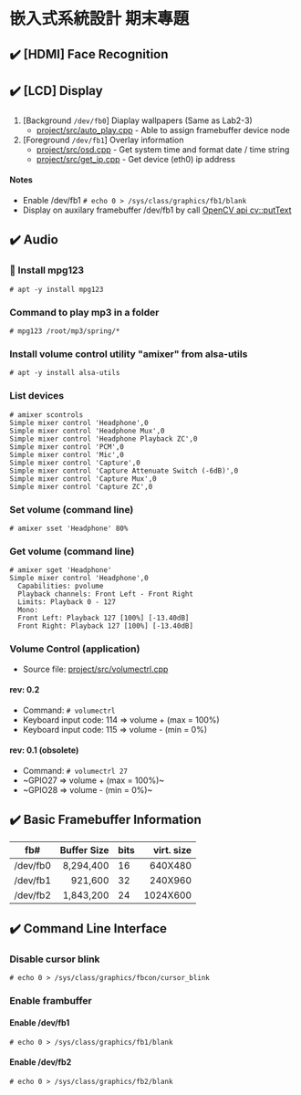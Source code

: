 # 嵌入式系統設計 期末專題


## :heavy_check_mark: [HDMI] Face Recognition



## :heavy_check_mark: [LCD] Display

### 
1. [Background `/dev/fb0`] Diaplay wallpapers (Same as Lab2-3)
   - [project/src/auto_play.cpp](https://github.com/TommyLin/EmbeddedSystem2020/blob/main/project/src/auto_play.cpp) - Able to assign framebuffer device node
1. [Foreground `/dev/fb1`] Overlay information
   - [project/src/osd.cpp](https://github.com/TommyLin/EmbeddedSystem2020/blob/main/project/src/osd.cpp) - Get system time and format date / time string
   - [project/src/get_ip.cpp](https://github.com/TommyLin/EmbeddedSystem2020/blob/main/project/src/get_ip.cpp) - Get device (eth0) ip address

#### Notes
   - Enable /dev/fb1 `# echo 0 > /sys/class/graphics/fb1/blank`
   - Display on auxilary framebuffer /dev/fb1 by call [OpenCV api cv::putText](https://github.com/TommyLin/EmbeddedSystem2020/blob/main/project/src/osd.cpp)
   

## :heavy_check_mark: Audio

### :cake: Install mpg123
`# apt -y install mpg123`

### Command to play mp3 in a folder
`# mpg123 /root/mp3/spring/*`

### Install volume control utility "amixer" from alsa-utils
`# apt -y install alsa-utils`

### List devices
```
# amixer scontrols
Simple mixer control 'Headphone',0
Simple mixer control 'Headphone Mux',0
Simple mixer control 'Headphone Playback ZC',0
Simple mixer control 'PCM',0
Simple mixer control 'Mic',0
Simple mixer control 'Capture',0
Simple mixer control 'Capture Attenuate Switch (-6dB)',0
Simple mixer control 'Capture Mux',0
Simple mixer control 'Capture ZC',0
```
### Set volume (command line)
`# amixer sset 'Headphone' 80%`

### Get volume (command line)
```
# amixer sget 'Headphone'
Simple mixer control 'Headphone',0
  Capabilities: pvolume
  Playback channels: Front Left - Front Right
  Limits: Playback 0 - 127
  Mono:
  Front Left: Playback 127 [100%] [-13.40dB]
  Front Right: Playback 127 [100%] [-13.40dB]
```

### Volume Control (application)
- Source file: [project/src/volumectrl.cpp](https://github.com/TommyLin/EmbeddedSystem2020/blob/main/project/src/volumectrl.cpp)

#### rev: 0.2
- Command: `# volumectrl`
- Keyboard input code: 114 => volume +  (max = 100%)
- Keyboard input code: 115 => volume -  (min =   0%)
#### rev: 0.1 (obsolete)

- Command: `# volumectrl 27`
- ~GPIO27 => volume + (max = 100%)~
- ~GPIO28 => volume - (min = 0%)~


## :heavy_check_mark: Basic Framebuffer Information
| fb#      | Buffer Size | bits | virt. size |
| -------- | ----------: | ---- | ---------: |
| /dev/fb0 |   8,294,400 |  16  |    640X480 |
| /dev/fb1 |     921,600 |  32  |    240X960 |
| /dev/fb2 |   1,843,200 |  24  |   1024X600 |


## :heavy_check_mark: Command Line Interface

### Disable cursor blink
`# echo 0 > /sys/class/graphics/fbcon/cursor_blink`

### Enable frambuffer

#### Enable /dev/fb1
`# echo 0 > /sys/class/graphics/fb1/blank`

#### Enable /dev/fb2
`# echo 0 > /sys/class/graphics/fb2/blank`
